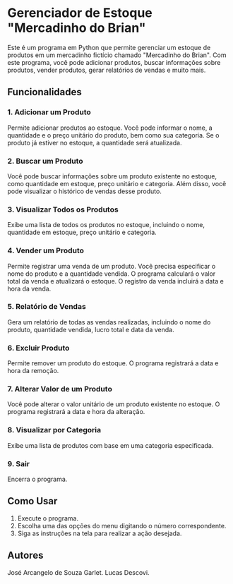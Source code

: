 # Gerenciador de Estoque "Mercadinho do Brian"

Este é um programa em Python que permite gerenciar um estoque de produtos em um mercadinho fictício chamado "Mercadinho do Brian". Com este programa, você pode adicionar produtos, buscar informações sobre produtos, vender produtos, gerar relatórios de vendas e muito mais.

## Funcionalidades

### 1. Adicionar um Produto
Permite adicionar produtos ao estoque. Você pode informar o nome, a quantidade e o preço unitário do produto, bem como sua categoria. Se o produto já estiver no estoque, a quantidade será atualizada.

### 2. Buscar um Produto
Você pode buscar informações sobre um produto existente no estoque, como quantidade em estoque, preço unitário e categoria. Além disso, você pode visualizar o histórico de vendas desse produto.

### 3. Visualizar Todos os Produtos
Exibe uma lista de todos os produtos no estoque, incluindo o nome, quantidade em estoque, preço unitário e categoria.

### 4. Vender um Produto
Permite registrar uma venda de um produto. Você precisa especificar o nome do produto e a quantidade vendida. O programa calculará o valor total da venda e atualizará o estoque. O registro da venda incluirá a data e hora da venda.

### 5. Relatório de Vendas
Gera um relatório de todas as vendas realizadas, incluindo o nome do produto, quantidade vendida, lucro total e data da venda.

### 6. Excluir Produto
Permite remover um produto do estoque. O programa registrará a data e hora da remoção.

### 7. Alterar Valor de um Produto
Você pode alterar o valor unitário de um produto existente no estoque. O programa registrará a data e hora da alteração.

### 8. Visualizar por Categoria
Exibe uma lista de produtos com base em uma categoria especificada.

### 9. Sair
Encerra o programa.

## Como Usar

1. Execute o programa.
2. Escolha uma das opções do menu digitando o número correspondente.
3. Siga as instruções na tela para realizar a ação desejada.

## Autores

José Arcangelo de Souza Garlet.
Lucas Descovi.


